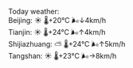 Today weather:  
Beijing: ☀️   🌡️+20°C 🌬️↓4km/h  
Tianjin: ☀️   🌡️+24°C 🌬️↑4km/h  
Shijiazhuang: ⛅️  🌡️+24°C 🌬️↑5km/h  
Tangshan: ☀️   🌡️+23°C 🌬️→8km/h  
